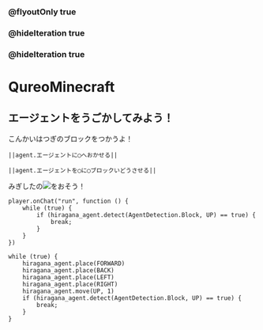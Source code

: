 ### @flyoutOnly true
### @hideIteration true
### @hideIteration true
# QureoMinecraft

## エージェントをうごかしてみよう！

こんかいはつぎのブロックをつかうよ！

``||agent.エージェントに◯へおかせる||``

``||agent.エージェントを◯に◯ブロックいどうさせる||``

みぎしたの![](https://raw.githubusercontent.com/camp-minecraft/TechkidsCampTutorial/master/images/playbutton.png)をおそう！

```template
player.onChat("run", function () {
    while (true) {
        if (hiragana_agent.detect(AgentDetection.Block, UP) == true) {
            break;
        }
    }
})
```

```ghost
while (true) {
    hiragana_agent.place(FORWARD)
    hiragana_agent.place(BACK)
    hiragana_agent.place(LEFT)
    hiragana_agent.place(RIGHT)
    hiragana_agent.move(UP, 1)
    if (hiragana_agent.detect(AgentDetection.Block, UP) == true) {
        break;
    }
}

```